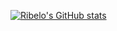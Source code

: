 [![Ribelo's GitHub stats](https://github-readme-stats.vercel.app/api?username=ribelo&theme=dark&show_owner=false)](https://github.com/anuraghazra/github-readme-stats)
